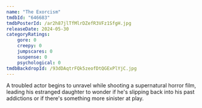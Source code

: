 ```yaml
---
name: "The Exorcism"
tmdbId: "646683"
tmdbPosterId: /ar2h87jlTfMlrDZefR3VFz1SfgH.jpg
releaseDate: 2024-05-30
categoryRatings:
    gore: 0
    creepy: 0
    jumpscares: 0
    suspense: 0
    psychological: 0
tmdbBackdropId: /93dDAqtrFQk5zeofDtQGExPlYjC.jpg
---
```

A troubled actor begins to unravel while shooting a supernatural horror film, leading his estranged daughter to wonder if he's slipping back into his past addictions or if there's something more sinister at play.
